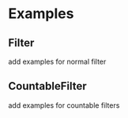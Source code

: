 # Examples

## Filter

add examples for normal filter


## CountableFilter

add examples for countable filters
